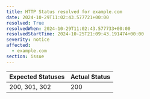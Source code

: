 ```yaml
---
title: HTTP Status resolved for example.com
date: 2024-10-29T11:02:43.577721+00:00
resolved: True
resolvedWhen: 2024-10-29T11:02:43.577733+00:00
resolvedStartTime: 2024-10-25T21:09:43.191474+00:00
severity: notice
affected:
  - example.com
section: issue
---
```


| Expected Statuses | Actual Status  |
|-------------------|----------------|
| 200, 301, 302 | 200 |
